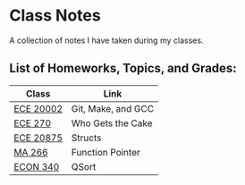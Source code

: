 # Class Notes
A collection of notes I have taken during my classes.

## List of Homeworks, Topics, and Grades:


| Class     | Link
| ------------ | -------------------------
| [ECE 20002](/HW%2001) | Git, Make, and GCC
| [ECE 270](/HW%2002) | Who Gets the Cake
| [ECE 20875](/HW%2003) | Structs
| [MA 266](/HW%2004) | Function Pointer
| [ECON 340](/HW%2005) | QSort
